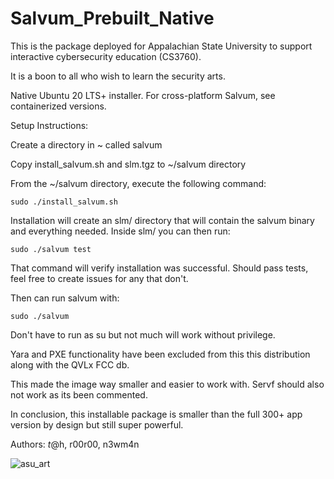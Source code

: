 # Salvum_Prebuilt_Native
This is the package deployed for Appalachian State University to support interactive cybersecurity education (CS3760).

It is a boon to all who wish to learn the security arts.

Native Ubuntu 20 LTS+ installer. For cross-platform Salvum, see containerized versions.

Setup Instructions:

Create a directory in ~ called salvum

Copy install_salvum.sh and slm.tgz to ~/salvum directory

From the ~/salvum directory, execute the following command:
```
sudo ./install_salvum.sh
```
Installation will create an slm/ directory that will contain the salvum binary and everything needed. Inside slm/ you can then run:
```
sudo ./salvum test
```
That command will verify installation was successful. Should pass tests, feel free to create issues for any that don't.

Then can run salvum with:
```
sudo ./salvum
```
Don't have to run as su but not much will work without privilege.

Yara and PXE functionality have been excluded from this this distribution along with the QVLx FCC db.

This made the image way smaller and easier to work with. Servf should also not work as its been commented.

In conclusion, this installable package is smaller than the full 300+ app version by design but still super powerful.

Authors: $t@$h, r00r00, n3wm4n

![asu_art](https://github.com/STashakkori/Salvum_Prebuilt_Native/assets/4257899/49cdcad0-1157-4be9-b630-cd21217f1f4c)
